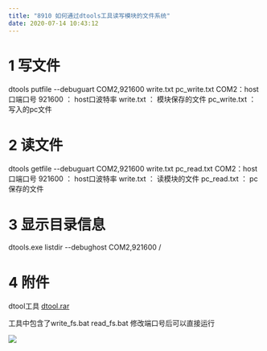 ```yaml
---
title: "8910 如何通过dtools工具读写模块的文件系统"
date: 2020-07-14 10:43:12
---
```


# 1 写文件
dtools putfile --debuguart COM2,921600 write.txt pc_write.txt
COM2：host口端口号
921600 ： host口波特率
write.txt ： 模块保存的文件
pc_write.txt ： 写入的pc文件


# 2 读文件
dtools getfile --debuguart COM2,921600 write.txt pc_read.txt
COM2：host口端口号
921600 ： host口波特率
write.txt ： 读模块的文件
pc_read.txt ： pc保存的文件

# 3 显示目录信息
dtools.exe listdir --debughost COM2,921600 /

# 4 附件
dtool工具 [dtool.rar](http://openluat-luatcommunity.oss-cn-hangzhou.aliyuncs.com/attachment/20200714104134534_dtool.rar)

工具中包含了write_fs.bat read_fs.bat 修改端口号后可以直接运行

![](http://openluat-luatcommunity.oss-cn-hangzhou.aliyuncs.com/images/20200714104352458_读写文件.png)